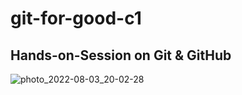 # git-for-good-c1
## Hands-on-Session on Git & GitHub

![photo_2022-08-03_20-02-28](https://user-images.githubusercontent.com/89591371/183251304-3057abf5-d8d5-4bdf-be84-9d023535b621.jpg)
